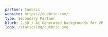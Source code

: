 ```yaml
---
partner: Cuebric
website: https://cuebric.com/
type: Secondary Partner
blurb: 2.5D / Ai Generated backgrounds for VP
logo: /static/img/cuebric.svg
---
```

